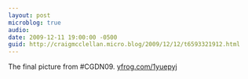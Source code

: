 ```yaml
---
layout: post
microblog: true
audio: 
date: 2009-12-11 19:00:00 -0500
guid: http://craigmcclellan.micro.blog/2009/12/12/t6593321912.html
---
```

The final picture from  #CGDN09.  [yfrog.com/1yuepyj](http://yfrog.com/1yuepyj)
